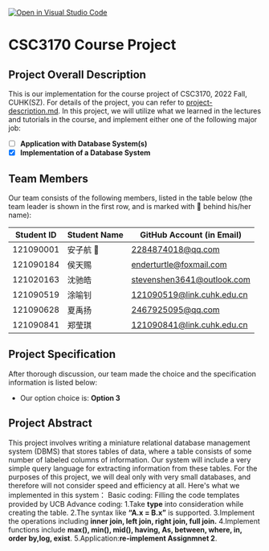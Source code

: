 [![Open in Visual Studio Code](https://classroom.github.com/assets/open-in-vscode-c66648af7eb3fe8bc4f294546bfd86ef473780cde1dea487d3c4ff354943c9ae.svg)](https://classroom.github.com/online_ide?assignment_repo_id=9422691&assignment_repo_type=AssignmentRepo)
# CSC3170 Course Project

## Project Overall Description

This is our implementation for the course project of CSC3170, 2022 Fall, CUHK(SZ). For details of the project, you can refer to [project-description.md](project-description.md). In this project, we will utilize what we learned in the lectures and tutorials in the course, and implement either one of the following major job:

<!-- Please fill in "x" to replace the blank space between "[]" to tick the todo item; it's ticked on the first one by default. -->

- [ ] **Application with Database System(s)**
- [x] **Implementation of a Database System**

## Team Members

Our team consists of the following members, listed in the table below (the team leader is shown in the first row, and is marked with 🚩 behind his/her name):

<!-- change the info below to be the real case -->

| Student ID | Student Name | GitHub Account (in Email) |
| ---------- | ------------ | ------------------------- |
| 121090001  | 安子航 🚩    | 2284874018@qq.com         |
| 121090184  | 侯天赐       | enderturtle@foxmail.com    |
| 121020163 | 沈驰皓     | stevenshen3641@outlook.com |
| 121090519  | 涂喻钊       | 121090519@link.cuhk.edu.cn |
| 121090628  | 夏禹扬       | 2467925095@qq.com          |
| 121090841  | 郑莹琪       | 121090841@link.cuhk.edu.cn |

## Project Specification

<!-- You should remove the terms/sentence that is not necessary considering your option/branch/difficulty choice -->

After thorough discussion, our team made the choice and the specification information is listed below:

- Our option choice is: **Option 3**

## Project Abstract

<!-- TODO -->
This project involves writing a miniature relational database management system (DBMS) that stores tables of data, where a table consists of some number of labeled columns of information. Our system will include a very simple query language for extracting information from these tables. For the purposes of this project, we will deal only with very small databases, and therefore will not consider speed and efficiency at all. Here's what we implemented in this system：
Basic coding:
  Filling the code templates provided by UCB
Advance coding:
  1.Take **type** into consideration while creating the table.
  2.The syntax like **“A.x = B.x”** is supported.
  3.Implement the operations including **inner join, left join, right join, full join.**
  4.Implement functions include **max(), min(), mid(), having, As, between, where, in, order by,log, exist**.
  5.Application:**re-implement Assignmnet 2**.
